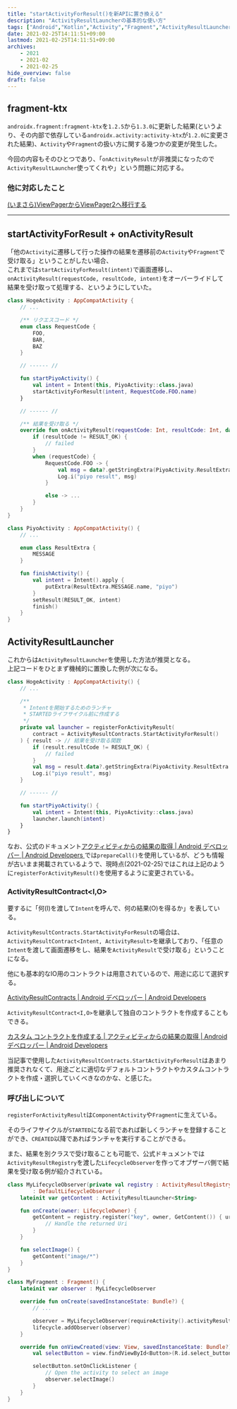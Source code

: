 ```yaml
---
title: "startActivityForResult()を新APIに置き換える"
description: "ActivityResultLauncherの基本的な使い方"
tags: ["Android","Kotlin","Activity","Fragment","ActivityResultLauncher"]
date: 2021-02-25T14:11:51+09:00
lastmod: 2021-02-25T14:11:51+09:00
archives:
    - 2021
    - 2021-02
    - 2021-02-25
hide_overview: false
draft: false
---
```


## fragment-ktx

`androidx.fragment:fragment-ktx`を`1.2.5`から`1.3.0`に更新した結果(というより、その内部で依存している`androidx.activity:activity-ktx`が`1.2.0`に変更された結果)、`Activity`や`Fragment`の扱い方に関する幾つかの変更が発生した。

今回の内容もそのひとつであり、「`onActivityResult`が非推奨になったので`ActivityResultLauncher`使ってくれや」という問題に対応する。

### 他に対応したこと

[(いまさら)ViewPagerからViewPager2へ移行する](/posts/2021/02_23_00_migrate_to_view_pager_2)

---

## startActivityForResult + onActivityResult

「他の`Activity`に遷移して行った操作の結果を遷移前の`Activity`や`Fragment`で受け取る」ということがしたい場合、  
これまでは`startActivityForResult(intent)`で画面遷移し、`onActivityResult(requestCode, resultCode, intent)`をオーバーライドして結果を受け取って処理する、というようにしていた。

```kt:これまでの方法.kt
class HogeActivity : AppCompatActivity {
    // ...

    /** リクエスコード */
    enum class RequestCode {
        FOO,
        BAR,
        BAZ
    }

    // ------ //

    fun startPiyoActivity() {
        val intent = Intent(this, PiyoActivity::class.java)
        startActivityForResult(intent, RequestCode.FOO.name)
    }

    // ------ //

    /** 結果を受け取る */
    override fun onActivityResult(requestCode: Int, resultCode: Int, data: Intent?) {
        if (resultCode != RESULT_OK) {
            // failed
        }
        when (requestCode) {
            RequestCode.FOO -> {
                val msg = data?.getStringExtra(PiyoActivity.ResultExtra.MESSAGE.name)!!
                Log.i("piyo result", msg)
            }

            else -> ...
        }
    }
}
```

```kt:結果を返す.kt
class PiyoActivity : AppCompatActivity() {
    // ...

    enum class ResultExtra {
        MESSAGE
    }

    fun finishActivity() {
        val intent = Intent().apply {
            putExtra(ResultExtra.MESSAGE.name, "piyo")
        }
        setResult(RESULT_OK, intent)
        finish()
    }
}
```

## ActivityResultLauncher

これからは`ActivityResultLauncher`を使用した方法が推奨となる。  
上記コードをひとまず機械的に置換した例が次になる。

```kt:新しい方法でアクティビティ遷移.kt
class HogeActivity : AppCompatActivity() {
    // ...

    /**
     * Intentを開始するためのランチャ
     * STARTEDライフサイクル前に作成する
     */
    private val launcher = registerForActivityResult(
        contract = ActivityResultContracts.StartActivityForResult()
    ) { result -> // 結果を受け取る関数
        if (result.resultCode != RESULT_OK) {
            // failed
        }
        val msg = result.data?.getStringExtra(PiyoActivity.ResultExtra.MESSAGE.name)!!
        Log.i("piyo result", msg)
    }

    // ------ //

    fun startPiyoActivity() {
        val intent = Intent(this, PiyoActivity::class.java)
        launcher.launch(intent)
    }
}
```

なお、公式のドキュメント[アクティビティからの結果の取得 | Android デベロッパー | Android Developers
](https://developer.android.com/training/basics/intents/result?hl=ja)では`prepareCall()`を使用しているが、どうも情報が古いまま掲載されているようで、現時点(2021-02-25)ではこれは上記のように`registerForActivityResult()`を使用するように変更されている。

### ActivityResultContract<I,O>

要するに「何(I)を渡して`Intent`を呼んで、何の結果(O)を得るか」を表している。

`ActivityResultContracts.StartActivityForResult`の場合は、`ActivityResultContract<Intent, ActivityResult>`を継承しており、「任意の`Intent`を渡して画面遷移をし、結果を`ActivityResult`で受け取る」ということになる。

他にも基本的なIO用のコントラクトは用意されているので、用途に応じて選択する。

[ActivityResultContracts | Android デベロッパー | Android Developers](https://developer.android.com/reference/androidx/activity/result/contract/ActivityResultContracts)

`ActivityResultContract<I,O>`を継承して独自のコントラクトを作成することもできる。

[カスタム コントラクトを作成する | アクティビティからの結果の取得 | Android デベロッパー | Android Developers](https://developer.android.com/training/basics/intents/result?hl=ja#custom)

当記事で使用した`ActivityResultContracts.StartActivityForResult`はあまり推奨されなくて、用途ごとに適切なデフォルトコントラクトやカスタムコントラクトを作成・選択していくべきなのかな、と感じた。

### 呼び出しについて

`registerForActivityResult`は`ComponentActivity`や`Fragment`に生えている。

そのライフサイクルが`STARTED`になる前であれば新しくランチャを登録することができ、`CREATED`以降であればランチャを実行することができる。

また、結果を別クラスで受け取ることも可能で、公式ドキュメントでは`ActivityResultRegistry`を渡した`LifecycleObserver`を作ってオブザーバ側で結果を受け取る例が紹介されている。

```kt:公式ドキュメントから引用.kt
class MyLifecycleObserver(private val registry : ActivityResultRegistry)
        : DefaultLifecycleObserver {
    lateinit var getContent : ActivityResultLauncher<String>

    fun onCreate(owner: LifecycleOwner) {
        getContent = registry.register("key", owner, GetContent()) { uri ->
            // Handle the returned Uri
        }
    }

    fun selectImage() {
        getContent("image/*")
    }
}

class MyFragment : Fragment() {
    lateinit var observer : MyLifecycleObserver

    override fun onCreate(savedInstanceState: Bundle?) {
        // ...

        observer = MyLifecycleObserver(requireActivity().activityResultRegistry)
        lifecycle.addObserver(observer)
    }

    override fun onViewCreated(view: View, savedInstanceState: Bundle?) {
        val selectButton = view.findViewById<Button>(R.id.select_button)

        selectButton.setOnClickListener {
            // Open the activity to select an image
            observer.selectImage()
        }
    }
}
```
